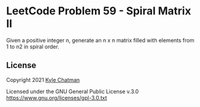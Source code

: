 # LeetCode Problem 59 - Spiral Matrix II
Given a positive integer n, generate an n x n matrix filled with elements from 1 to n2 in spiral order.

## License
Copyright 2021 [Kyle Chatman](http://www.kchatman.com)

Licensed under the GNU General Public License v.3.0
https://www.gnu.org/licenses/gpl-3.0.txt